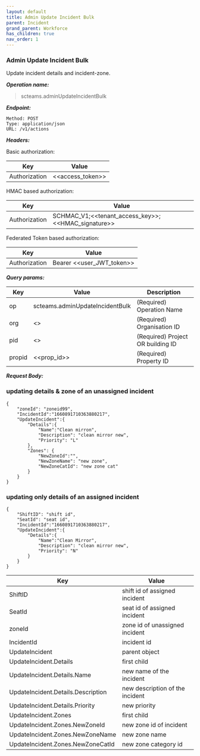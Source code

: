 ```yaml
---
layout: default
title: Admin Update Incident Bulk
parent: Incident
grand_parent: Workforce
has_children: true
nav_order: 1
---
```


### Admin Update Incident Bulk

Update incident details and incident-zone.

***Operation name:***

> scteams.adminUpdateIncidentBulk

***Endpoint:***

```
Method: POST
Type: application/json
URL: /v1/actions
```

***Headers:***

Basic authorization:

|Key|Value|
|---|---|
|Authorization|<<access_token>>|


HMAC based authorization:

|Key|Value|
|---|---|
|Authorization|SCHMAC_V1;<<tenant_access_key>>;<<HMAC_signature>>|

Federated Token based authorization:

|Key|Value|
|---|---|
|Authorization|Bearer <<user_JWT_token>>|

***Query params:***

| Key | Value | Description |
| --- | ------|-------------|
| op | scteams.adminUpdateIncidentBulk | (Required) Operation Name |
| org | <<org>> | (Required) Organisation ID |
| pid | <<pid>> | (Required) Project OR building ID |
| propid | <<prop_id>> | (Required) Property ID |


***Request Body:***

### updating details & zone of an unassigned incident

```
{
    "zoneId": "zoneid99",
    "IncidentId":"1660891710363880217",
    "UpdateIncident":{
        "Details":{
            "Name":"Clean mirron",
            "Description": "clean mirror new",
            "Priority": "L"
        },
        "Zones": {
            "NewZoneId":"",
            "NewZoneName": "new zone",
            "NewZoneCatId": "new zone cat"
        }
    }
}
```

### updating only details of an assigned incident

```
{
    "ShiftID": "shift id",
    "SeatId": "seat id",
    "IncidentId":"1660891710363880217",
    "UpdateIncident":{
        "Details":{
            "Name":"Clean Mirror",
            "Description": "clean mirror new",
            "Priority": "N"
        }
    }
}
```

|Key|Value|
|---|---|
|ShiftID|shift id of assigned incident|
|SeatId|seat id of assigned incident|
|zoneId|zone id of unassigned incident|
|IncidentId| incident id|
|UpdateIncident|parent object|
|UpdateIncident.Details|first child|
|UpdateIncident.Details.Name|new name of the incident|
|UpdateIncident.Details.Description|new description of the incident|
|UpdateIncident.Details.Priority|new priority|
|UpdateIncident.Zones|first child|
|UpdateIncident.Zones.NewZoneId| new zone id of incident|
|UpdateIncident.Zones.NewZoneName|new zone name|
|UpdateIncident.Zones.NewZoneCatId|new zone category id|